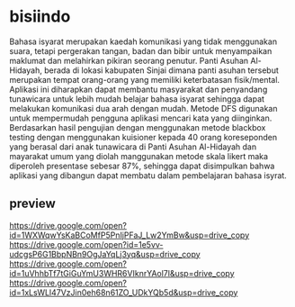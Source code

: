 # bisiindo

Bahasa isyarat merupakan kaedah komunikasi yang tidak menggunakan
suara, tetapi pergerakan tangan, badan dan bibir untuk menyampaikan maklumat dan
melahirkan pikiran seorang penutur. Panti Asuhan Al-Hidayah, berada di lokasi
kabupaten Sinjai dimana panti asuhan tersebut merupakan tempat orang-orang yang
memiliki keterbatasan fisik/mental. Aplikasi ini diharapkan dapat membantu
masyarakat dan penyandang tunawicara untuk lebih mudah belajar bahasa isyarat
sehingga dapat melakukan komunikasi dua arah dengan mudah. Metode DFS
digunakan untuk mempermudah pengguna aplikasi mencari kata yang diinginkan.
Berdasarkan hasil pengujian dengan menggunakan metode blackbox testing
dengan menggunakan kuisioner kepada 40 orang koreseponden yang berasal dari
anak tunawicara di Panti Asuhan Al-Hidayah dan mayarakat umum yang diolah
manggunakan metode skala likert maka diperoleh presentase sebesar 87%, sehingga
dapat disimpulkan bahwa aplikasi yang dibangun dapat membatu dalam
pembelajaran bahasa isyrat.

## preview

https://drive.google.com/open?id=1WXWqwYsKaBCoMfP5PnIjPFaJ_Lw2YmBw&usp=drive_copy
https://drive.google.com/open?id=1e5vv-udcgsP6G1BbpNBn9OgJaYqLj3yq&usp=drive_copy
https://drive.google.com/open?id=1uVhhbTf7tGiGuYmU3WHR6VIknrYAol7l&usp=drive_copy
https://drive.google.com/open?id=1xLsWLl47VzJin0eh68n61ZO_UDkYQb5d&usp=drive_copy

